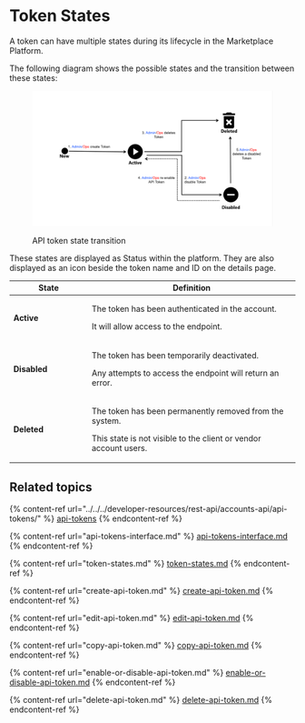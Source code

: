 # Token States

A token can have multiple states during its lifecycle in the Marketplace Platform.

The following diagram shows the possible states and the transition between these states:

<figure><img src="../../../.gitbook/assets/Token.png" alt=""><figcaption><p>API token state transition</p></figcaption></figure>

These states are displayed as Status within the platform. They are also displayed as an icon beside the token name and ID on the details page.

<table><thead><tr><th width="124">State</th><th>Definition</th></tr></thead><tbody><tr><td><strong>Active</strong></td><td><p>The token has been authenticated in the account. </p><p></p><p>It will allow access to the endpoint.</p></td></tr><tr><td><strong>Disabled</strong></td><td><p>The token has been temporarily deactivated. </p><p></p><p>Any attempts to access the endpoint will return an error.</p></td></tr><tr><td><strong>Deleted</strong></td><td><p>The token has been permanently removed from the system. </p><p></p><p>This state is not visible to the client or vendor account users.</p></td></tr></tbody></table>

## Related topics

{% content-ref url="../../../developer-resources/rest-api/accounts-api/api-tokens/" %}
[api-tokens](../../../developer-resources/rest-api/accounts-api/api-tokens/)
{% endcontent-ref %}

{% content-ref url="api-tokens-interface.md" %}
[api-tokens-interface.md](api-tokens-interface.md)
{% endcontent-ref %}

{% content-ref url="token-states.md" %}
[token-states.md](token-states.md)
{% endcontent-ref %}

{% content-ref url="create-api-token.md" %}
[create-api-token.md](create-api-token.md)
{% endcontent-ref %}

{% content-ref url="edit-api-token.md" %}
[edit-api-token.md](edit-api-token.md)
{% endcontent-ref %}

{% content-ref url="copy-api-token.md" %}
[copy-api-token.md](copy-api-token.md)
{% endcontent-ref %}

{% content-ref url="enable-or-disable-api-token.md" %}
[enable-or-disable-api-token.md](enable-or-disable-api-token.md)
{% endcontent-ref %}

{% content-ref url="delete-api-token.md" %}
[delete-api-token.md](delete-api-token.md)
{% endcontent-ref %}
